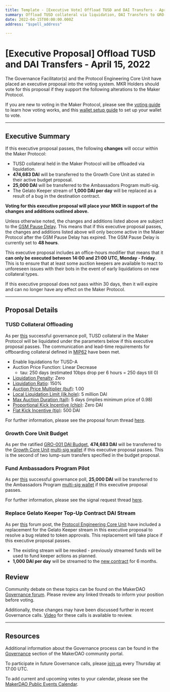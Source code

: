 ```yaml
---
title: Template - [Executive Vote] Offload TUSD and DAI Transfers - April 15, 2022
summary: Offload TUSD collateral via liquidation, DAI Transfers to GRO-001, Ambassadors Program, Gelato Keepers.
date: 2022-04-15T00:00:00.000Z
address: "$spell_address"

---
```

# [Executive Proposal] Offload TUSD and DAI Transfers - April 15, 2022

The Governance Facilitator(s) and the Protocol Engineering Core Unit have placed an executive proposal into the voting system. MKR Holders should vote for this proposal if they support the following alterations to the Maker Protocol.

If you are new to voting in the Maker Protocol, please see the [voting guide](https://community-development.makerdao.com/en/learn/governance/how-voting-works/) to learn how voting works, and this [wallet setup guide](https://community-development.makerdao.com/en/learn/governance/voting-setup/) to set up your wallet to vote.

---

## Executive Summary

If this executive proposal passes, the following **changes** will occur within the Maker Protocol:
- TUSD collateral held in the Maker Protocol will be offloaded via liquidation.
- **474,683 DAI** will be transferred to the Growth Core Unit as stated in their active budget proposal.
- **25,000 DAI** will be transferred to the Ambassadors Program multi-sig.
- The Gelato Keeper stream of **1,000 DAI per day** will be replaced as a result of a bug in the destination contract.

**Voting for this executive proposal will place your MKR in support of the changes and additions outlined above.**

Unless otherwise noted, the changes and additions listed above are subject to the [GSM Pause Delay](https://manual.makerdao.com/parameter-index/core/param-gsm-pause-delay). This means that if this executive proposal passes, the changes and additions listed above will only become active in the Maker Protocol after the GSM Pause Delay has expired. The GSM Pause Delay is currently set to **48 hours**.

This executive proposal includes an office-hours modifier that means that it **can only be executed between 14:00 and 21:00 UTC, Monday - Friday**. This is to ensure that at least some auction keepers are available to react to unforeseen issues with their bots in the event of early liquidations on new collateral types.

If this executive proposal does not pass within 30 days, then it will expire and can no longer have any effect on the Maker Protocol.

---

## Proposal Details

### TUSD Collateral Offloading

As per [this](https://vote.makerdao.com/polling/QmVkRdjg#poll-detail) successful governance poll, TUSD collateral in the Maker Protocol will be liquidated under the parameters below if this executive proposal passes. The communication and lead-time requirements for offboarding collateral defined in [MIP62](https://mips.makerdao.com/mips/details/MIP62) have been met. 

* Enable liquidations for TUSD-A
* Auction Price Function: Linear Decrease
	* tau: 250 days (estimated 10bps drop per 6 hours = 250 days till 0)
* [Liquidation Penalty](https://manual.makerdao.com/parameter-index/vault-risk/param-liquidation-penalty): Zero
* [Liquidation Ratio](https://manual.makerdao.com/parameter-index/vault-risk/param-liquidation-ratio): 150%
* [Auction Price Multiplier (buf)](https://manual.makerdao.com/parameter-index/collateral-auction/param-auction-price-multiplier): 1.00
* [Local Liquidation Limit (ilk.hole)](https://manual.makerdao.com/parameter-index/collateral-auction/param-local-liquidation-limit): 5 million DAI
* [Max Auction Duration (tail)](https://manual.makerdao.com/parameter-index/collateral-auction/param-max-auction-duration): 5 days (implies minimum price of 0.98)
* [Proportional Kick Incentive (chip)](https://manual.makerdao.com/parameter-index/collateral-auction/param-proportional-kick-incentive): Zero DAI
* [Flat Kick Incentive (tip)](https://manual.makerdao.com/parameter-index/collateral-auction/param-flat-kick-incentive): 500 DAI

For further information, please see the proposal forum thread [here](https://forum.makerdao.com/t/proposed-parameters-for-offboarding-tusd-a/13506).

### Growth Core Unit Budget

As per the ratified [GRO-001 DAI Budget](https://mips.makerdao.com/mips/details/MIP40c3SP37#budget-implementation), **474,683 DAI** will be transferred to the [Growth Core Unit](https://mips.makerdao.com/mips/details/MIP39c2SP4) [multi-sig wallet](https://gnosis-safe.io/app/eth:0x7800C137A645c07132886539217ce192b9F0528e) if this executive proposal passes. This is the second of two lump-sum transfers specified in the budget proposal.

### Fund Ambassadors Program Pilot

As per [this](https://vote.makerdao.com/polling/QmPpQ49p#poll-detail) successful governance poll, **25,000 DAI** will be transferred to the Ambassadors Program [multi-sig wallet](https://gnosis-safe.io/app/eth:0xF411d823a48D18B32e608274Df16a9957fE33E45/balances) if this executive proposal passes. 

For further information, please see the signal request thread [here](https://forum.makerdao.com/t/signal-request-fund-ambassadors-program-pilot/13199).

### Replace Gelato Keeper Top-Up Contract DAI Stream

As per [this](https://forum.makerdao.com/t/update-to-the-gelato-keeper-network-top-up-contract/14524) forum post, the [Protocol Engineering Core Unit](https://mips.makerdao.com/mips/details/MIP39c2SP7) have included a replacement for the Gelato Keeper stream in this executive proposal to resolve a bug related to token approvals. This replacement will take place if this executive proposal passes.
* The existing stream will be revoked - previously streamed funds will be used to fund keeper actions as planned.
* **1,000 DAI per day** will be streamed to the [new contract](https://etherscan.io/address/0x478c7Ce3e1df09130f8D65a23AD80e05b352af62) for 6 months.

## Review

Community debate on these topics can be found on the MakerDAO [Governance forum](https://forum.makerdao.com/). Please review any linked threads to inform your position before voting.

Additionally, these changes may have been discussed further in recent Governance calls. [Video](https://www.youtube.com/playlist?list=PLLzkWCj8ywWNq5-90-Id6VPSsrk4OWVan) for these calls is available to review.

---

## Resources

Additional information about the Governance process can be found in the [Governance](https://community-development.makerdao.com/en/learn/governance) section of the MakerDAO community portal.

To participate in future Governance calls, please [join us](https://github.com/makerdao/community/tree/master/governance/governance-and-risk-meetings) every Thursday at 17:00 UTC.

To add current and upcoming votes to your calendar, please see the [MakerDAO Public Events Calendar](https://calendar.google.com/calendar/embed?src=makerdao.com_3efhm2ghipksegl009ktniomdk%40group.calendar.google.com&ctz=UTC&mode=week&showCalendars=0&showPrint=0).

